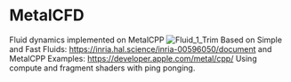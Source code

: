 # MetalCFD
 Fluid dynamics implemented on MetalCPP
![Fluid_1_Trim](https://github.com/felipunky/CFDMetalCPP/assets/21000020/8701656f-9f27-4e6d-b1c0-28f3c433ce14)
Based on Simple and Fast Fluids: https://inria.hal.science/inria-00596050/document and MetalCPP Examples: https://developer.apple.com/metal/cpp/
Using compute and fragment shaders with ping ponging. 
